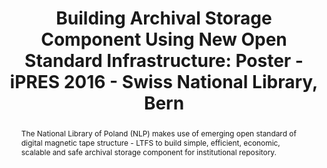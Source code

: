 ---
abstract: The National Library of Poland (NLP) makes use of emerging open standard
  of digital magnetic tape structure - LTFS to build simple, efficient, economic,
  scalable and safe archival storage component for institutional repository.
creators:
- Paradowski, Dariusz
date: null
document_url: https://services.phaidra.univie.ac.at/api/object/o:503188/download
grand_parent: iPRES
institutions: []
keywords: []
landing_page_url: https://phaidra.univie.ac.at/o:503188
language: eng
layout: publication
license: CC BY-NC-SA 3.0 AT
notes_url: null
parent: iPRES 2016
presentation_url: null
size: 678903
source_name: iPRES
title: 'Building Archival Storage Component Using New Open Standard Infrastructure:
  Poster - iPRES 2016 - Swiss National Library, Bern'
type: poster
year: 2016
---